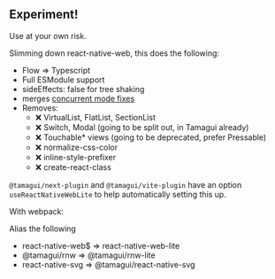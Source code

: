 ## Experiment!

Use at your own risk.

Slimming down react-native-web, this does the following:

- Flow => Typescript
- Full ESModule support
- sideEffects: false for tree shaking
- merges [concurrent mode fixes](https://github.com/necolas/react-native-web/pull/2330)
- Removes:
  - ❌ VirtualList, FlatList, SectionList
  - ❌ Switch, Modal (going to be split out, in Tamagui already)
  - ❌ Touchable* views (going to be deprecated, prefer Pressable)
  - ❌ normalize-css-color
  - ❌ inline-style-prefixer
  - ❌ create-react-class

`@tamagui/next-plugin` and `@tamagui/vite-plugin` have an option `useReactNativeWebLite` to help automatically setting this up.

With webpack:

Alias the following

- react-native-web$ => react-native-web-lite
- @tamagui/rnw => @tamagui/rnw-lite
- react-native-svg => @tamagui/react-native-svg
